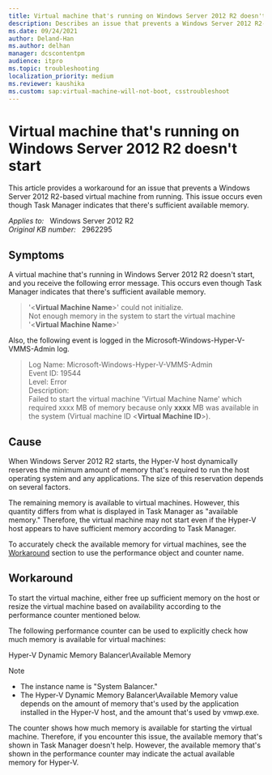 ```yaml
---
title: Virtual machine that's running on Windows Server 2012 R2 doesn't start
description: Describes an issue that prevents a Windows Server 2012 R2-based virtual machine from running. Occurs even though Task Manager indicates that there's sufficient available memory. A workaround is provided.
ms.date: 09/24/2021
author: Deland-Han
ms.author: delhan
manager: dcscontentpm
audience: itpro
ms.topic: troubleshooting
localization_priority: medium
ms.reviewer: kaushika
ms.custom: sap:virtual-machine-will-not-boot, csstroubleshoot
---
```

# Virtual machine that's running on Windows Server 2012 R2 doesn't start

This article provides a workaround for an issue that prevents a Windows Server 2012 R2-based virtual machine from running. This issue occurs even though Task Manager indicates that there's sufficient available memory.

_Applies to:_ &nbsp; Windows Server 2012 R2  
_Original KB number:_ &nbsp; 2962295

## Symptoms

A virtual machine that's running in Windows Server 2012 R2 doesn't start, and you receive the following error message. This occurs even though Task Manager indicates that there's sufficient available memory.

> '\<**Virtual Machine Name**>' could not initialize.  
Not enough memory in the system to start the virtual machine '\<**Virtual Machine Name**>'

Also, the following event is logged in the Microsoft-Windows-Hyper-V-VMMS-Admin log.

> Log Name: Microsoft-Windows-Hyper-V-VMMS-Admin  
Event ID: 19544  
Level: Error  
Description:  
Failed to start the virtual machine 'Virtual Machine Name' which required xxxx MB of memory because only **xxxx** MB was available in the system (Virtual machine ID \<**Virtual Machine ID**>).

## Cause

When Windows Server 2012 R2 starts, the Hyper-V host dynamically reserves the minimum amount of memory that's required to run the host operating system and any applications. The size of this reservation depends on several factors.

The remaining memory is available to virtual machines. However, this quantity differs from what is displayed in Task Manager as "available memory." Therefore, the virtual machine may not start even if the Hyper-V host appears to have sufficient memory according to Task Manager.

To accurately check the available memory for virtual machines, see the [Workaround](#workaround) section to use the performance object and counter name.

## Workaround

To start the virtual machine, either free up sufficient memory on the host or resize the virtual machine based on availability according to the performance counter mentioned below.

The following performance counter can be used to explicitly check how much memory is available for virtual machines:

Hyper-V Dynamic Memory Balancer\\Available Memory

> [!NOTE]
>
> - The instance name is "System Balancer."
> - The Hyper-V Dynamic Memory Balancer\\Available Memory value depends on the amount of memory that's used by the application installed in the Hyper-V host, and the amount that's used by vmwp.exe.

The counter shows how much memory is available for starting the virtual machine. Therefore, if you encounter this issue, the available memory that's shown in Task Manager doesn't help. However, the available memory that's shown in the performance counter may indicate the actual available memory for Hyper-V.
